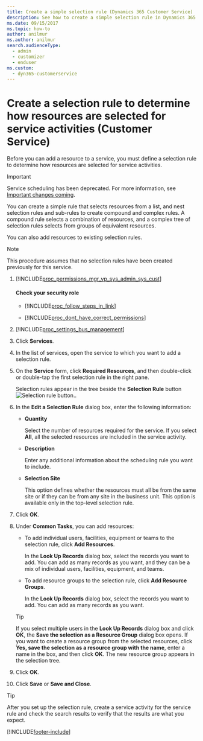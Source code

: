 ```yaml
---
title: Create a simple selection rule (Dynamics 365 Customer Service) | MicrosoftDocs
description: See how to create a simple selection rule in Dynamics 365 Customer Service
ms.date: 09/15/2017
ms.topic: how-to
author: anilmur
ms.author: anilmur
search.audienceType: 
  - admin
  - customizer
  - enduser
ms.custom: 
  - dyn365-customerservice
---
```


# Create a selection rule to determine how resources are selected for service activities (Customer Service)

Before you can add a resource to a service, you must define a selection rule to determine how resources are selected for service activities. 

> [!IMPORTANT]
> Service scheduling has been deprecated. For more information, see [Important changes coming](/dynamics365/get-started/whats-new/customer-engagement/important-changes-coming).
  
You can create a simple rule that selects resources from a list, and nest selection rules and sub-rules to create compound and complex rules. A compound rule selects a combination of resources, and a complex tree of selection rules selects from groups of equivalent resources.  
  
You can also add resources to existing selection rules.

> [!NOTE]
> This procedure assumes that no selection rules have been created previously for this service.  
  
1. [!INCLUDE[proc_permissions_mgr_vp_sys_admin_sys_cust](../includes/proc-permissions-mgr-vp-sys-admin-sys-cust.md)]  
  
    #### Check your security role  
  
   - [!INCLUDE[proc_follow_steps_in_link](../includes/proc-follow-steps-in-link.md)]  
  
   - [!INCLUDE[proc_dont_have_correct_permissions](../includes/proc-dont-have-correct-permissions.md)]  
  
2. [!INCLUDE[proc_settings_bus_management](../includes/proc-settings-bus-management.md)]  
  
3. Click **Services**.  
  
4. In the list of services, open the service to which you want to add a selection rule.  
  
5. On the **Service** form, click **Required Resources**, and then double-click or double-tap the first selection rule in the right pane.  
  
    Selection rules appear in the tree beside the **Selection Rule** button ![Selection rule button.](../customer-service/media/crm-ua-selection-rule-folder.gif "Selection rule button").  
  
6. In the **Edit a Selection Rule** dialog box, enter the following information:  
  
   - **Quantity**  
  
        Select the number of resources required for the service. If you select **All**, all the selected resources are included in the service activity.  
  
   - **Description**  
  
        Enter any additional information about the scheduling rule you want to include.  
  
   - **Selection Site**  
  
        This option defines whether the resources must all be from the same site or if they can be from any site in the business unit. This option is available only in the top-level selection rule.  
  
7. Click **OK**.  
  
8. Under **Common Tasks**, you can add resources:  
  
   -   To add individual users, facilities, equipment or teams to the selection rule, click **Add Resources**.  
  
        In the **Look Up Records** dialog box, select the records you want to add. You can add as many records as you want, and they can be a mix of individual users, facilities, equipment, and teams.  
  
   -   To add resource groups to the selection rule, click **Add Resource Groups**.  
  
        In the **Look Up Records** dialog box, select the records you want to add. You can add as many records as you want.  
  
   > [!TIP]
   >  If you select multiple users in the **Look Up Records** dialog box and click **OK**, the **Save the selection as a Resource Group** dialog box opens. If you want to create a resource group from the selected resources, click **Yes, save the selection as a resource group with the name**, enter a name in the box, and then click **OK**. The new resource group appears in the selection tree.  
  
9. Click **OK**.  
  
10. Click **Save** or **Save and Close**.  
  
> [!TIP]
>  After you set up the selection rule, create a service activity for the service rule and check the search results to verify that the results are what you expect.

[!INCLUDE[footer-include](../includes/footer-banner.md)]
